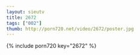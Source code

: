 ```yaml
--- 
layout: sieutv
title: 2672
tags: ["002"]
thumb: http://porn720.net/video/2672/poster.jpg
---
```

{% include porn720 key="2672" %} 
